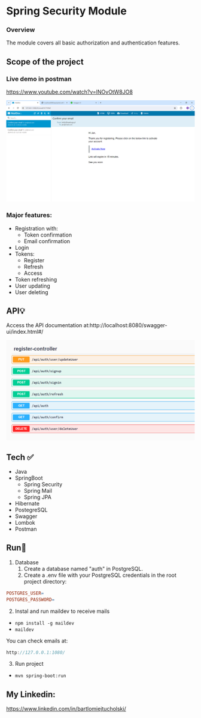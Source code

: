 # Spring Security Module
### Overview
The module covers all basic authorization and authentication features.

## Scope of the project

### Live demo in postman

https://www.youtube.com/watch?v=INOvOtW8JO8

![img_1.png](img_1.png)

### Major features:
- Registration with:
  - Token confirmation
  - Email confirmation
- Login 
- Tokens:
  - Register
  - Refresh
  - Access
- Token refreshing
- User updating
- User deleting

## API💡
Access the API documentation at:http://localhost:8080/swagger-ui/index.html#/

![img.png](img.png)

 ## Tech ✅
- Java
- SpringBoot
  - Spring Security
  - Spring Mail
  - Spring JPA
- Hibernate
- PostegreSQL
- Swagger
- Lombok
- Postman

## Run🚀

1. Database 
   1. Create a database named "auth" in PostgreSQL.
   2. Create a .env file with your PostgreSQL credentials in the root project directory:
```makefile
POSTGRES_USER=
POSTGRES_PASSWORD=
```
2. Instal and run maildev to receive mails
- ```npm install -g maildev```
- ```maildev```

You can check emails at:
```java
http://127.0.0.1:1080/
```
3. Run project
- ```mvn spring-boot:run ```

## My Linkedin:
https://www.linkedin.com/in/bartlomiejtucholski/


 
